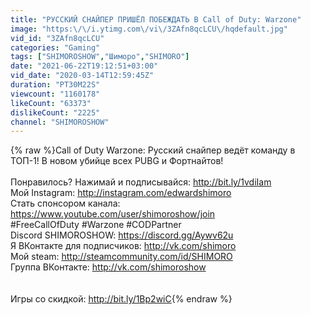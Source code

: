 ```yaml
---
title: "РУССКИЙ СНАЙПЕР ПРИШЁЛ ПОБЕЖДАТЬ В Call of Duty: Warzone"
image: "https:\/\/i.ytimg.com\/vi\/3ZAfn8qcLCU\/hqdefault.jpg"
vid_id: "3ZAfn8qcLCU"
categories: "Gaming"
tags: ["SHIMOROSHOW","Шиморо","SHIMORO"]
date: "2021-06-22T19:12:51+03:00"
vid_date: "2020-03-14T12:59:45Z"
duration: "PT30M22S"
viewcount: "1160178"
likeCount: "63373"
dislikeCount: "2225"
channel: "SHIMOROSHOW"
---
```

{% raw %}Call of Duty Warzone: Русский снайпер ведёт команду в ТОП-1! В новом убийце всех PUBG и Фортнайтов!<br /><br />Понравилось? Нажимай и подписывайся: <a rel="nofollow" target="blank" href="http://bit.ly/1vdiIam">http://bit.ly/1vdiIam</a><br />Мой Instagram: <a rel="nofollow" target="blank" href="http://instagram.com/edwardshimoro">http://instagram.com/edwardshimoro</a><br />Стать спонсором канала: <a rel="nofollow" target="blank" href="https://www.youtube.com/user/shimoroshow/join">https://www.youtube.com/user/shimoroshow/join</a><br />#FreeCallOfDuty #Warzone #CODPartner<br />Discord SHIMOROSHOW: <a rel="nofollow" target="blank" href="https://discord.gg/Aywv62u">https://discord.gg/Aywv62u</a><br />Я ВКонтакте для подписчиков: <a rel="nofollow" target="blank" href="http://vk.com/shimoro">http://vk.com/shimoro</a><br />Мой steam: <a rel="nofollow" target="blank" href="http://steamcommunity.com/id/SHIMORO">http://steamcommunity.com/id/SHIMORO</a><br />Группа ВКонтакте: <a rel="nofollow" target="blank" href="http://vk.com/shimoroshow">http://vk.com/shimoroshow</a><br /><br /><br />Игры со скидкой: <a rel="nofollow" target="blank" href="http://bit.ly/1Bp2wiC">http://bit.ly/1Bp2wiC</a>{% endraw %}
